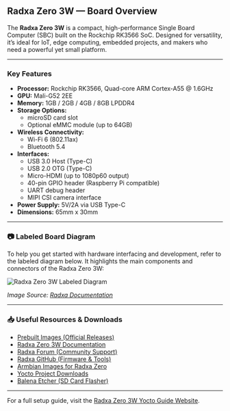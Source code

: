 ## Radxa Zero 3W — Board Overview

The **Radxa Zero 3W** is a compact, high-performance Single Board Computer (SBC) built on the Rockchip RK3566 SoC. Designed for versatility, it’s ideal for IoT, edge computing, embedded projects, and makers who need a powerful yet small platform.

---

### Key Features

- **Processor:** Rockchip RK3566, Quad-core ARM Cortex-A55 @ 1.6GHz
- **GPU:** Mali-G52 2EE
- **Memory:** 1GB / 2GB / 4GB / 8GB LPDDR4
- **Storage Options:**
  - microSD card slot
  - Optional eMMC module (up to 64GB)
- **Wireless Connectivity:**
  - Wi-Fi 6 (802.11ax)
  - Bluetooth 5.4
- **Interfaces:**
  - USB 3.0 Host (Type-C)
  - USB 2.0 OTG (Type-C)
  - Micro-HDMI (up to 1080p60 output)
  - 40-pin GPIO header (Raspberry Pi compatible)
  - UART debug header
  - MIPI CSI camera interface
- **Power Supply:** 5V/2A via USB Type-C
- **Dimensions:** 65mm x 30mm

---

### 📷 Labeled Board Diagram

To help you get started with hardware interfacing and development, refer to the labeled diagram below. It highlights the main components and connectors of the Radxa Zero 3W:

![Radxa Zero 3W Labeled Diagram](https://docs.radxa.com/en/zero/zero3/zero-3w-interface-overview.png)

*Image Source: [Radxa Documentation](https://docs.radxa.com/en/zero/zero3)*

---

### 📥 Useful Resources & Downloads

- [Prebuilt Images (Official Releases)](https://github.com/radxa-build/radxa-zero3/releases/tag/b6)
- [Radxa Zero 3W Documentation](https://docs.radxa.com/en/zero/zero3)
- [Radxa Forum (Community Support)](https://forum.radxa.com/)
- [Radxa GitHub (Firmware & Tools)](https://github.com/radxa)
- [Armbian Images for Radxa Zero](https://www.armbian.com/radxa-zero/)
- [Yocto Project Downloads](https://www.yoctoproject.org/downloads/)
- [Balena Etcher (SD Card Flasher)](https://www.balena.io/etcher/)

---

For a full setup guide, visit the [Radxa Zero 3W Yocto Guide Website](https://aidenpearce1918.github.io/Radxa-zero3-yocto/).
